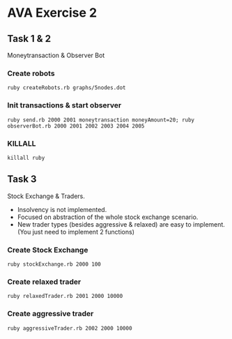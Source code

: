# AVA Exercise 2

## Task 1 & 2
Moneytransaction & Observer Bot

### Create robots
`ruby createRobots.rb graphs/5nodes.dot`

### Init transactions & start observer
`ruby send.rb 2000 2001 moneytransaction moneyAmount=20; ruby observerBot.rb 2000 2001 2002 2003 2004 2005`

### KILLALL
`killall ruby`

## Task 3
Stock Exchange & Traders.

- Insolvency is not implemented.
- Focused on abstraction of the whole stock exchange scenario.
- New trader types (besides aggressive & relaxed) are easy to implement. (You just need to implement 2 functions)

### Create Stock Exchange
`ruby stockExchange.rb 2000 100`

### Create relaxed trader
`ruby relaxedTrader.rb 2001 2000 10000`

### Create aggressive trader
`ruby aggressiveTrader.rb 2002 2000 10000`
